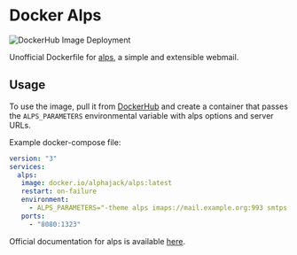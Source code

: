 # Docker Alps

![DockerHub Image Deployment](https://github.com/AlphaJack/docker-alps/actions/workflows/dockerhub.yml/badge.svg)

Unofficial Dockerfile for [alps](https://git.sr.ht/~migadu/alps), a simple and extensible webmail.

## Usage

To use the image, pull it from [DockerHub](https://hub.docker.com/alphajack/alps) and create a container that passes the `ALPS_PARAMETERS` environmental variable with alps options and server URLs.

Example docker-compose file:

```yml
version: "3"
services:
  alps:
   image: docker.io/alphajack/alps:latest
   restart: on-failure
   environment:
     - ALPS_PARAMETERS="-theme alps imaps://mail.example.org:993 smtps://mail.example.org:465 caldavs://calendar.example.org carddavs://contacts.example.org"
   ports:
     - "8080:1323"
```

Official documentation for alps is available [here](https://git.sr.ht/~migadu/alps/tree/master/item/docs).
